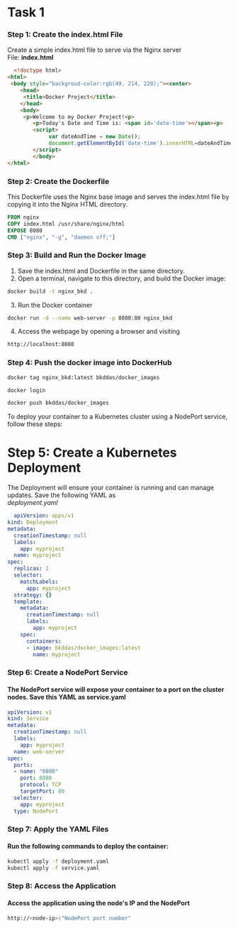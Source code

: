 
# Task 1

### Step 1: Create the index.html File
Create a simple index.html file to serve via the Nginx server\
File: **index.html**




```html
  <!doctype html>
<html>
 <body style="backgroud-color:rgb(49, 214, 220);"><center>
    <head>
     <title>Docker Project</title>
    </head>
    <body>
     <p>Welcome to my Docker Project!<p>
        <p>Today's Date and Time is: <span id='date-time'></span><p>
        <script>
             var dateAndTime = new Date();
             document.getElementById('date-time').innerHTML=dateAndTime.toLocaleString();
        </script>
        </body>
</html>

```
### Step 2: Create the Dockerfile
This Dockerfile uses the Nginx base image and serves the index.html file by copying it into the Nginx HTML directory.

```dockerfile
FROM nginx
COPY index.html /usr/share/nginx/html
EXPOSE 8080
CMD ["nginx", "-g", "daemon off;"]

```
### Step 3: Build and Run the Docker Image
1. Save the index.html and Dockerfile in the same directory.
2. Open a terminal, navigate to this directory, and build the Docker image:

```bash
docker build -t nginx_bkd .
```
3. Run the Docker container

```bash
docker run -d --name web-server -p 8080:80 nginx_bkd
```
4. Access the webpage by opening a browser and visiting

```bash
http://localhost:8080
```
### Step 4: Push the docker image into DockerHub

```bash
docker tag nginx_bkd:latest bkddas/docker_images

docker login

docker push bkddas/docker_images
```

To deploy your container to a Kubernetes cluster using a NodePort service, follow these steps:
# Step 5: Create a Kubernetes Deployment

The Deployment will ensure your container is running and can manage updates. Save the following YAML as\
*deployment.yaml*

```yaml
  apiVersion: apps/v1
kind: Deployment
metadata:
  creationTimestamp: null
  labels:
    app: myproject
  name: myproject
spec:
  replicas: 1
  selector:
    matchLabels:
      app: myproject
  strategy: {}
  template:
    metadata:
      creationTimestamp: null
      labels:
        app: myproject
    spec:
      containers:
      - image: bkddas/docker_images:latest
        name: myproject

```
### Step 6: Create a NodePort Service
#### The NodePort service will expose your container to a port on the cluster nodes. Save this YAML as service.yaml

```yaml
apiVersion: v1
kind: Service
metadata:
  creationTimestamp: null
  labels:
    app: myproject
  name: web-server
spec:
  ports:
  - name: "8080"
    port: 8080
    protocol: TCP
    targetPort: 80
  selector:
    app: myproject
  type: NodePort

```
### Step 7: Apply the YAML Files
#### Run the following commands to deploy the container:

```bash
kubectl apply -f deployment.yaml
kubectl apply -f service.yaml
```

### Step 8: Access the Application
#### Access the application using the node's IP and the NodePort

```bash
http://<node-ip>:"NodePort port number"
```












